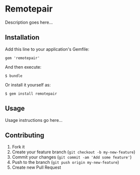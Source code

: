 # Remotepair

Description goes here...

## Installation

Add this line to your application's Gemfile:

    gem 'remotepair'

And then execute:

    $ bundle

Or install it yourself as:

    $ gem install remotepair

## Usage

Usage instructions go here...

## Contributing

1. Fork it
2. Create your feature branch (`git checkout -b my-new-feature`)
3. Commit your changes (`git commit -am 'Add some feature'`)
4. Push to the branch (`git push origin my-new-feature`)
5. Create new Pull Request
